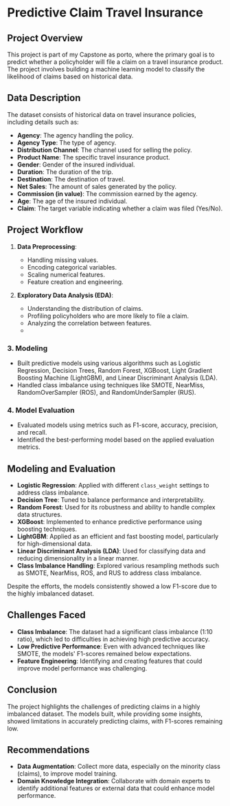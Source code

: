# Predictive Claim Travel Insurance

## Project Overview
This project is part of my Capstone as porto, where the primary goal is to predict whether a policyholder will file a claim on a travel insurance product. The project involves building a machine learning model to classify the likelihood of claims based on historical data.

## Data Description
The dataset consists of historical data on travel insurance policies, including details such as:
- **Agency**: The agency handling the policy.
- **Agency Type**: The type of agency.
- **Distribution Channel**: The channel used for selling the policy.
- **Product Name**: The specific travel insurance product.
- **Gender**: Gender of the insured individual.
- **Duration**: The duration of the trip.
- **Destination**: The destination of travel.
- **Net Sales**: The amount of sales generated by the policy.
- **Commission (in value)**: The commission earned by the agency.
- **Age**: The age of the insured individual.
- **Claim**: The target variable indicating whether a claim was filed (Yes/No).

## Project Workflow
1. **Data Preprocessing**:
   - Handling missing values.
   - Encoding categorical variables.
   - Scaling numerical features.
   - Feature creation and engineering.
   
2. **Exploratory Data Analysis (EDA)**:
   - Understanding the distribution of claims.
   - Profiling policyholders who are more likely to file a claim.
   - Analyzing the correlation between features.
   - 
### **3. Modeling**
   - Built predictive models using various algorithms such as Logistic Regression, Decision Trees, Random Forest, XGBoost, Light Gradient Boosting Machine (LightGBM), and Linear Discriminant Analysis (LDA).
   - Handled class imbalance using techniques like SMOTE, NearMiss, RandomOverSampler (ROS), and RandomUnderSampler (RUS).

### **4. Model Evaluation**
   - Evaluated models using metrics such as F1-score, accuracy, precision, and recall.
   - Identified the best-performing model based on the applied evaluation metrics.

## **Modeling and Evaluation**
- **Logistic Regression**: Applied with different `class_weight` settings to address class imbalance.
- **Decision Tree**: Tuned to balance performance and interpretability.
- **Random Forest**: Used for its robustness and ability to handle complex data structures.
- **XGBoost**: Implemented to enhance predictive performance using boosting techniques.
- **LightGBM**: Applied as an efficient and fast boosting model, particularly for high-dimensional data.
- **Linear Discriminant Analysis (LDA)**: Used for classifying data and reducing dimensionality in a linear manner.
- **Class Imbalance Handling**: Explored various resampling methods such as SMOTE, NearMiss, ROS, and RUS to address class imbalance.

Despite the efforts, the models consistently showed a low F1-score due to the highly imbalanced dataset.

## Challenges Faced
- **Class Imbalance**: The dataset had a significant class imbalance (1:10 ratio), which led to difficulties in achieving high predictive accuracy.
- **Low Predictive Performance**: Even with advanced techniques like SMOTE, the models' F1-scores remained below expectations.
- **Feature Engineering**: Identifying and creating features that could improve model performance was challenging.

## Conclusion
The project highlights the challenges of predicting claims in a highly imbalanced dataset. The models built, while providing some insights, showed limitations in accurately predicting claims, with F1-scores remaining low.

## Recommendations
- **Data Augmentation**: Collect more data, especially on the minority class (claims), to improve model training.
- **Domain Knowledge Integration**: Collaborate with domain experts to identify additional features or external data that could enhance model performance.
